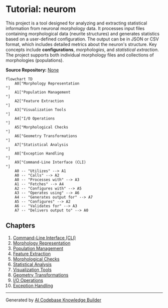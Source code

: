 # Tutorial: neurom

This project is a tool designed for analyzing and extracting statistical information from neuronal morphology data. 
It processes input files containing morphological data (neurite structures) and generates statistics based on a user-defined configuration.
The output can be in JSON or CSV format, which includes detailed metrics about the neuron's structure. Key concepts include **configurations**, *morphologies*, 
and *statistical extraction*. The project supports both individual morphology files and collections of morphologies (populations).


**Source Repository:** [None](None)

```mermaid
flowchart TD
    A0["Morphology Representation
"]
    A1["Population Management
"]
    A2["Feature Extraction
"]
    A3["Visualization Tools
"]
    A4["I/O Operations
"]
    A5["Morphological Checks
"]
    A6["Geometry Transformations
"]
    A7["Statistical Analysis
"]
    A8["Exception Handling
"]
    A9["Command-Line Interface (CLI)
"]
    A0 -- "Utilizes" --> A1
    A0 -- "Calls" --> A2
    A0 -- "Processes with" --> A3
    A1 -- "Fetches" --> A4
    A2 -- "Configures with" --> A5
    A3 -- "Operates using" --> A6
    A4 -- "Generates output for" --> A7
    A5 -- "Configures" --> A2
    A6 -- "Validates for" --> A3
    A7 -- "Delivers output to" --> A0
```

## Chapters

1. [Command-Line Interface (CLI)
](01_command_line_interface__cli__.md)
2. [Morphology Representation
](02_morphology_representation_.md)
3. [Population Management
](03_population_management_.md)
4. [Feature Extraction
](04_feature_extraction_.md)
5. [Morphological Checks
](05_morphological_checks_.md)
6. [Statistical Analysis
](06_statistical_analysis_.md)
7. [Visualization Tools
](07_visualization_tools_.md)
8. [Geometry Transformations
](08_geometry_transformations_.md)
9. [I/O Operations
](09_i_o_operations_.md)
10. [Exception Handling
](10_exception_handling_.md)


---

Generated by [AI Codebase Knowledge Builder](https://github.com/The-Pocket/Tutorial-Codebase-Knowledge)